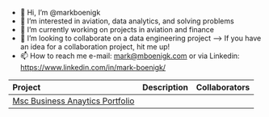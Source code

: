 - 👋 Hi, I’m @markboenigk
- 👀 I’m interested in aviation, data analytics, and solving problems
- 🌱 I’m currently working on projects in aviation and finance
- 💞️ I’m looking to collaborate on a data engineering project --> If you have an idea for a collaboration project, hit me up! 
- 📫 How to reach me e-mail: mark@mboenigk.com or via Linkedin: https://www.linkedin.com/in/mark-boenigk/


| Project     | Description | Collaborators |
| :---        |    :----    |          ---: |
|[Msc Business Anaytics Portfolio](https://github.com/markboenigk/Msc_Business_Analytics_Portfolio)|||


<!---
markboenigk/markboenigk is a ✨ special ✨ repository because its `README.md` (this file) appears on your GitHub profile.
You can click the Preview link to take a look at your changes.
--->
